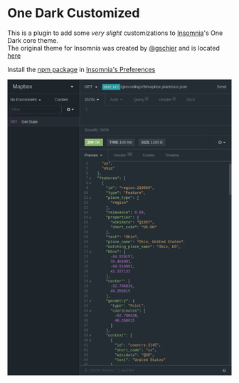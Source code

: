 # One Dark Customized

This is a plugin to add some _very slight_ customizations to [Insomnia](https://insomnia.rest)'s One Dark core theme.  
The original theme for Insomnia was created by [@gschier](https://github.com/gschier) and is located [here](https://github.com/getinsomnia/insomnia/blob/develop/plugins/insomnia-plugin-core-themes/themes/one-dark.js)

Install the [npm package](https://npmjs.org/insomnia-plugin-theme-onedark-z) in [Insomnia's Preferences](https://support.insomnia.rest/article/26-plugins#managing-plugins)

![theme preview](preview.png)